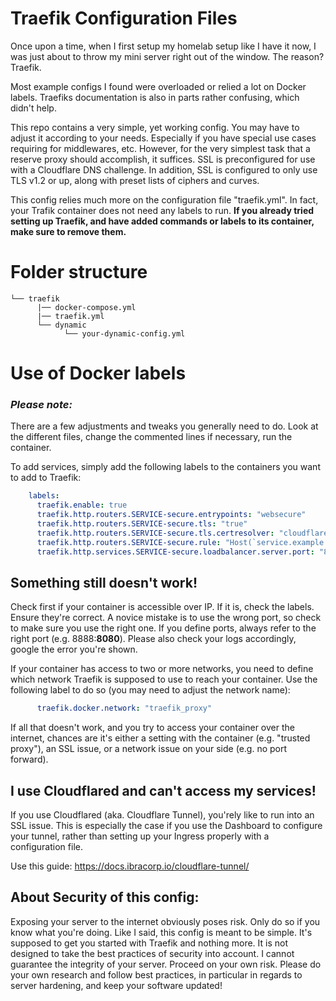 # Traefik Configuration Files

Once upon a time, when I first setup my homelab setup like I have it now, I was just about to throw my mini server right out of the window. The reason? Traefik.

Most example configs I found were overloaded or relied a lot on Docker labels. Traefiks documentation is also in parts rather confusing, which didn't help.

This repo contains a very simple, yet working config. You may have to adjust it according to your needs. Especially if you have special use cases requiring for middlewares, etc. However, for the very simplest task that a reserve proxy should accomplish, it suffices. SSL is preconfigured for use with a Cloudflare DNS challenge. In addition, SSL is configured to only use TLS v1.2 or up, along with preset lists of ciphers and curves.

This config relies much more on the configuration file "traefik.yml". In fact, your Trafik container does not need any labels to run. **If you already tried setting up Traefik, and have added commands or labels to its container, make sure to remove them.**

# Folder structure

```
└── traefik
      |── docker-compose.yml
      |── traefik.yml
      └── dynamic
            └── your-dynamic-config.yml
```

# Use of Docker labels

### ***Please note:***

There are a few adjustments and tweaks you generally need to do. Look at the different files, change the commented lines if necessary, run the container.

To add services, simply add the following labels to the containers you want to add to Traefik:

``` yml
    labels:
      traefik.enable: true
      traefik.http.routers.SERVICE-secure.entrypoints: "websecure"
      traefik.http.routers.SERVICE-secure.tls: "true"
      traefik.http.routers.SERVICE-secure.tls.certresolver: "cloudflare"
      traefik.http.routers.SERVICE-secure.rule: "Host(`service.example.com`)" # Change domain!
      traefik.http.services.SERVICE-secure.loadbalancer.server.port: "8080" # Change port accordingly! 
```

## Something still doesn't work!

Check first if your container is accessible over IP. If it is, check the labels. Ensure they're correct. A novice mistake is to use the wrong port, so check to make sure you use the right one. If you define ports, always refer to the right port (e.g. 8888:**8080**). Please also check your logs accordingly, google the error you're shown.

If your container has access to two or more networks, you need to define which network Traefik is supposed to use to reach your container. Use the following label to do so (you may need to adjust the network name):

``` yml
      traefik.docker.network: "traefik_proxy"
```

If all that doesn't work, and you try to access your container over the internet, chances are it's either a setting with the container (e.g. "trusted proxy"), an SSL issue, or a network issue on your side (e.g. no port forward).


## I use Cloudflared and can't access my services!

If you use Cloudflared (aka. Cloudflare Tunnel), you'rely like to run into an SSL issue. This is especially the case if you use the Dashboard to configure your tunnel, rather than setting up your Ingress properly with a configuration file.

Use this guide: https://docs.ibracorp.io/cloudflare-tunnel/


## About Security of this config:

Exposing your server to the internet obviously poses risk. Only do so if you know what you're doing. Like I said, this config is meant to be simple. It's supposed to get you started with Traefik and nothing more. It is not designed to take the best practices of security into account. I cannot guarantee the integrity of your server. Proceed on your own risk. Please do your own research and follow best practices, in particular in regards to server hardening, and keep your software updated!
